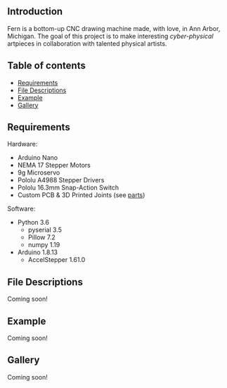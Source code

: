 ## Introduction
Fern is a bottom-up CNC drawing machine made, with love, in Ann Arbor, Michigan. 
The goal of this project is to make interesting *cyber-physical* artpieces in collaboration with talented physical artists.

## Table of contents
- [Requirements](#requirements)
- [File Descriptions](#file-descriptions)
- [Example](#examples)
- [Gallery](#gallery)

## Requirements

Hardware:

- Arduino Nano
- NEMA 17 Stepper Motors
- 9g Microservo
- Pololu A4988 Stepper Drivers
- Pololu 16.3mm Snap-Action Switch
- Custom PCB & 3D Printed Joints (see [parts](parts))

Software:

- Python 3.6
	- pyserial 3.5
	- Pillow 7.2
	- numpy 1.19
- Arduino 1.8.13
	- AccelStepper 1.61.0

## File Descriptions
Coming soon!

## Example
Coming soon!

## Gallery
Coming soon!
	
  
